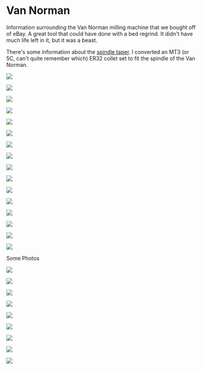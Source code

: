 # Van Norman

Information surrounding the Van Norman milling machine that we bought off of eBay. A great tool
that could have done with a bed regrind. It didn't have much life left in it, but it was a beast.

There's some information about the [spindle taper](taper.md). I converted an MT3 (or 5C, can't quite remember
which) ER32 collet set to fit the spindle of the Van Norman.

![](ebay_photos/9337_1.JPG)

![](manual_scan/cover.jpg)

![](manual_scan/page1.jpg)

![](manual_scan/page2.jpg)

![](manual_scan/page3.jpg)

![](manual_scan/page4.jpg)

![](manual_scan/page5.jpg)

![](manual_scan/page6.jpg)

![](manual_scan/page7.jpg)

![](manual_scan/page8.jpg)

![](manual_scan/page9.jpg)

![](manual_scan/page10.jpg)

![](manual_scan/page11.jpg)

![](manual_scan/page12.jpg)

![](manual_scan/page13.jpg)

![](manual_scan/page14.jpg)

Some Photos

![](ebay_photos/95ef_1.JPG)

![](ebay_photos/98d4_1.JPG)

![](ebay_photos/9cef_1.JPG)

![](ebay_photos/a128_1.JPG)

![](ebay_photos/a457_1.JPG)

![](ebay_photos/a725_1.JPG)

![](ebay_photos/aade_1.JPG)

![](ebay_photos/afe2_1.JPG)

![](ebay_photos/b2be_1.JPG)
